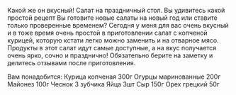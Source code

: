 Какой же он вкусный! Салат на праздничный стол. Вы удивитесь какой простой рецепт
Вы готовите новые салаты на новый год или ставите только проверенные временем? 
Сегодня у меня для вас очень вкусный и в тоже время очень простой в приготовлении салат с копченой курицей, которую кстати легко можно заменить и на отварное мясо. Продукты в этот салат идут самые доступные, а на вкус получается очень ярко, сочно и празднично! Обязательно берите на заметку и делитесь отзывами после приготовления.

Вам понадобится:
Курица копченая 300г
Огурцы маринованные 200г
Майонез 100г
Чеснок 3 зубчика
Яйца 3шт
Сыр 150г
Орех грецкий 50г
